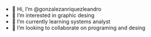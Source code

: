 - 👋 Hi, I’m @gonzalezanriquezleandro
- 👀 I’m interested in graphic desing
- 🌱 I’m currently learning systems analyst
- 💞️ I’m looking to collaborate on programing and desing

